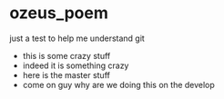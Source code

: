 # ozeus_poem
just a test to help me understand git
- this is some crazy stuff
- indeed it is something crazy
- here is the master stuff
- come on guy why are we doing this on the develop